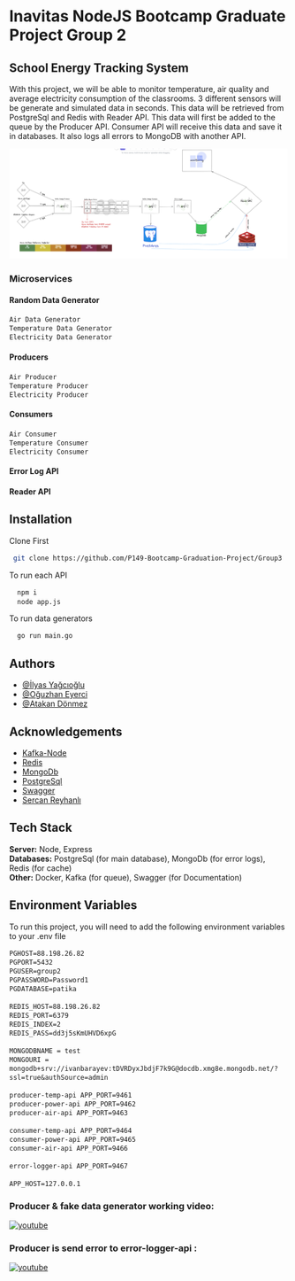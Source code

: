 
# Inavitas NodeJS Bootcamp Graduate Project Group 2

## School Energy Tracking System

With this project, we will be able to monitor temperature, air quality and average electricity consumption of the classrooms. 3 different sensors will be generate and simulated data in seconds. This data will be retrieved from PostgreSql and Redis with Reader API. This data will first be added to the queue by the Producer API. Consumer API will receive this data and save it in databases. It also logs all errors to MongoDB with another API.

![App Screenshot](https://raw.githubusercontent.com/P149-Bootcamp-Graduation-Project/Group3/main/img/proje_2022-01-05_14-40-33.png)

### Microservices
#### Random Data Generator   
    Air Data Generator  
    Temperature Data Generator  
    Electricity Data Generator  
#### Producers
    Air Producer
    Temperature Producer
    Electricity Producer
#### Consumers
    Air Consumer
    Temperature Consumer
    Electricity Consumer
#### Error Log API
#### Reader API





## Installation
Clone First
```bash
 git clone https://github.com/P149-Bootcamp-Graduation-Project/Group3
```

To run each API

```bash
  npm i
  node app.js
```

To run data generators

```bash
  go run main.go
```

## Authors

- [@İlyas Yağcıoğlu](https://github.com/ilyas9461)
- [@Oğuzhan Eyerci](https://github.com/oguzeyerci)
- [@Atakan Dönmez](https://github.com/atakandnmz)

## Acknowledgements

 - [Kafka-Node](https://www.npmjs.com/package/kafka-node)
 - [Redis](https://redis.io/documentation)
 - [MongoDb](https://docs.mongodb.com/drivers/node/current/)
 - [PostgreSql](https://node-postgres.com/)
 - [Swagger](https://www.npmjs.com/package/express-swagger-generator)
 - [Sercan Reyhanlı](https://github.com/IvanBarayev)



## Tech Stack

**Server:** Node, Express   
**Databases:** PostgreSql (for main database), MongoDb (for error logs), Redis (for cache)  
**Other:** Docker, Kafka (for queue), Swagger (for Documentation)


## Environment Variables

To run this project, you will need to add the following environment variables to your .env file

    PGHOST=88.198.26.82
    PGPORT=5432
    PGUSER=group2
    PGPASSWORD=Password1
    PGDATABASE=patika

    REDIS_HOST=88.198.26.82
    REDIS_PORT=6379
    REDIS_INDEX=2
    REDIS_PASS=dd3j5sKmUHVD6xpG

    MONGODBNAME = test
    MONGOURI = mongodb+srv://ivanbarayev:tDVRDyxJbdjF7k9G@docdb.xmg8e.mongodb.net/?ssl=true&authSource=admin

    producer-temp-api APP_PORT=9461
    producer-power-api APP_PORT=9462
    producer-air-api APP_PORT=9463

    consumer-temp-api APP_PORT=9464
    consumer-power-api APP_PORT=9465
    consumer-air-api APP_PORT=9466

    error-logger-api APP_PORT=9467

    APP_HOST=127.0.0.1                      

###  Producer & fake data generator working video:

<a href="https://youtu.be/lW16hMUe1_I" target="_blank">
     <img src="https://camo.githubusercontent.com/241d4106ff5edca2ee25e04dcf4546fad9d20b626f7a10990307e8f83e95459f/68747470733a2f2f696d672e736869656c64732e696f2f62616467652f796f75747562652d2532334646303030302e7376673f267374796c653d666f722d7468652d6261646765266c6f676f3d796f7574756265266c6f676f436f6c6f723d7768697465253232" alt="youtube">
</a>

###  Producer is send error to error-logger-api :

<a href="https://youtu.be/vaKyr5OrAA0" target="_blank">
     <img src="https://camo.githubusercontent.com/241d4106ff5edca2ee25e04dcf4546fad9d20b626f7a10990307e8f83e95459f/68747470733a2f2f696d672e736869656c64732e696f2f62616467652f796f75747562652d2532334646303030302e7376673f267374796c653d666f722d7468652d6261646765266c6f676f3d796f7574756265266c6f676f436f6c6f723d7768697465253232" alt="youtube">
</a>